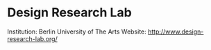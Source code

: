 # Design Research Lab

Institution: Berlin University of The Arts
Website: http://www.design-research-lab.org/